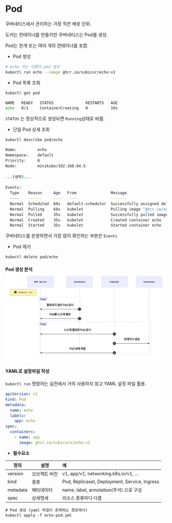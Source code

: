 # Pod

쿠버네티스에서 관리하는 가장 작은 배포 단위.

도커는 컨테이너를 만들지만 쿠버네티스는 Pod를 생성.

Pod는 한개 또는 여러 개의 컨테이너를 포함.



* Pod 생성

```bash
# echo 라는 이름의 pod 생성
kubectl run echo --image ghcr.io/subicur/echo:v1
```

* Pod 목록 조회

```bash
kubectl get pod
```

```bash
NAME   READY   STATUS              RESTARTS   AGE
echo   0/1     ContainerCreating   0          10s
```

`STATUS` 는 정상적으로 생성되면 `Running`상태로 바뀜.

* 단일 Pod 상세 조회

```bash
kubectl describe pod/echo
```

```bash
Name:         echo
Namespace:    default
Priority:     0
Node:         minikube/192.168.64.5

...(생략)...

Events:
  Type    Reason     Age   From               Message
  ----    ------     ----  ----               -------
  Normal  Scheduled  68s   default-scheduler  Successfully assigned default/echo to minikube
  Normal  Pulling    68s   kubelet            Pulling image "ghcr.io/subicura/echo:v1"
  Normal  Pulled     35s   kubelet            Successfully pulled image "ghcr.io/subicura/echo:v1" in 33.176019499s
  Normal  Created    35s   kubelet            Created container echo
  Normal  Started    35s   kubelet            Started container echo
```

쿠버네티스를 운영하면서 가장 많이 확인하는 부분은 `Events`

* Pod 제거

```bash
kubectl delete pod/echo
```



#### Pod 생성 분석![](./images/pod생성과정.png)

#### YAML로 설정파일 작성

`kubectl run` 명령어는 실전에서 거의 사용하지 않고 YAML 설정 파일 활용.

``` yaml
apiVersion: v1
kind: Pod
metadata:
  name: echo
  labels:
    app: echo
spec:
  containers:
    - name: app
      image: ghcr.io/subicura/echo:v1
```

* **필수요소**

| 정의     | 설명          | 예                                            |
| -------- | ------------- | :-------------------------------------------- |
| version  | 오브젝트 버전 | v1, app/v1, networking.k8s.io/v1, ...         |
| kind     | 종류          | Pod, Replicaset, Deployment, Service, Ingress |
| metadata | 메타데이터    | name, label, annotation(주석) 으로 구성       |
| spec     | 상세명세      | 리소스 종류마다 다름                          |

```shell
# Pod 생성 (yaml 파일이 존재하는 경로에서)
kubectl apply -f echo-pod.yml
```





